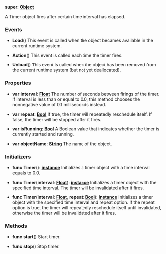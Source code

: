 **super**: **[Object](../gravity/object.md.md)**

A Timer object fires after certain time interval has elapsed.

### Events

* **Load**()
This event is called when the object becames available in the current runtime system.

* **Action**()
This event is called each time the timer fires.

* **Unload**()
This event is called when the object has been removed from the current runtime system (but not yet deallocated).



### Properties

* **var** **interval**: **[Float](../gravity/float.md)**
The number of seconds between firings of the timer. If interval is less than or equal to 0.0, this method chooses the nonnegative value of 0.1 milliseconds instead.

* **var** **repeat**: **[Bool](../gravity/bool.md)**
If true, the timer will repeatedly reschedule itself. If false, the timer will be stopped after it fires.

* **var** **isRunning**: **[Bool](../gravity/bool.md)**
A Boolean value that indicates whether the timer is currently started and running.

* **var** **objectName**: **[String](../gravity/string.md)**
The name of the object.



### Initializers

* **func** **Timer**(): <strong>[instance](#)</strong> 
Initializes a timer object with a time interval equals to 0.0.

* **func** **Timer**(**interval**: **[Float](../gravity/float.md)**): <strong>[instance](#)</strong> 
Initializes a timer object with the specified time interval. The timer will be invalidated after it fires.

* **func** **Timer**(**interval**: **[Float](../gravity/float.md)**, **repeat**: **[Bool](../gravity/bool.md)**): <strong>[instance](#)</strong> 
Initializes a timer object with the specified time interval and repeat option. If the repeat option is true, the timer will repeatedly reschedule itself until invalidated, otherwise the timer will be invalidated after it fires.



### Methods

* **func** **start**()
Start timer.

* **func** **stop**()
Stop timer.





